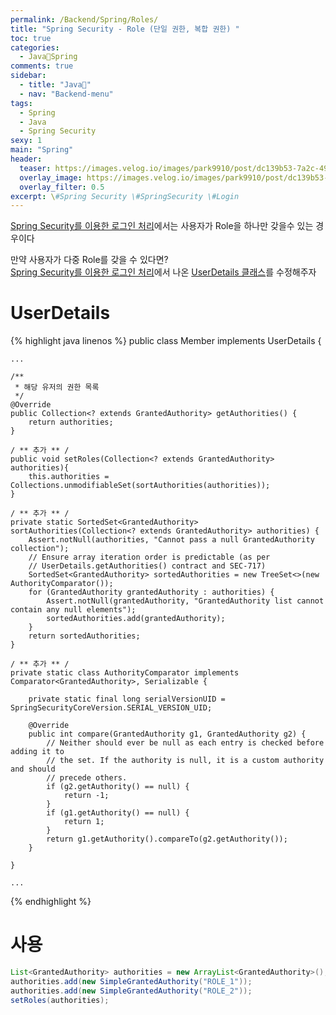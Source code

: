 ```yaml
---
permalink: /Backend/Spring/Roles/
title: "Spring Security - Role (단일 권한, 복합 권한) "
toc: true
categories:
  - Java🐛Spring
comments: true
sidebar:
  - title: "Java🐛"
  - nav: "Backend-menu"
tags:
  - Spring
  - Java
  - Spring Security
sexy: 1
main: "Spring"
header:
  teaser: https://images.velog.io/images/park9910/post/dc139b53-7a2c-4973-ba88-23fb96b06b2e/image.png
  overlay_image: https://images.velog.io/images/park9910/post/dc139b53-7a2c-4973-ba88-23fb96b06b2e/image.png
  overlay_filter: 0.5
excerpt: \#Spring Security \#SpringSecurity \#Login
---
```


[Spring Security를 이용한 로그인 처리](https://chanyoung-dev.github.io/Backend/Spring/LoginBySecurity/)에서는 사용자가 Role을 하나만 갖을수 있는 경우이다  

만약 사용자가 다중 Role를 갖을 수 있다면?  
[Spring Security를 이용한 로그인 처리](https://chanyoung-dev.github.io/Backend/Spring/LoginBySecurity/)에서 나온 [UserDetails 클래스](https://chanyoung-dev.github.io/Backend/Spring/LoginBySecurity/#4-userdetails)를 수정해주자

# UserDetails
{% highlight java linenos %}
public class Member implements UserDetails {
    
    ...

    /**
     * 해당 유저의 권한 목록
     */
    @Override
    public Collection<? extends GrantedAuthority> getAuthorities() {
        return authorities;
    }

    / ** 추가 ** /
    public void setRoles(Collection<? extends GrantedAuthority> authorities){
        this.authorities = Collections.unmodifiableSet(sortAuthorities(authorities));
    }

    / ** 추가 ** /
    private static SortedSet<GrantedAuthority> sortAuthorities(Collection<? extends GrantedAuthority> authorities) {
        Assert.notNull(authorities, "Cannot pass a null GrantedAuthority collection");
        // Ensure array iteration order is predictable (as per
        // UserDetails.getAuthorities() contract and SEC-717)
        SortedSet<GrantedAuthority> sortedAuthorities = new TreeSet<>(new AuthorityComparator());
        for (GrantedAuthority grantedAuthority : authorities) {
            Assert.notNull(grantedAuthority, "GrantedAuthority list cannot contain any null elements");
            sortedAuthorities.add(grantedAuthority);
        }
        return sortedAuthorities;
    }

    / ** 추가 ** /
    private static class AuthorityComparator implements Comparator<GrantedAuthority>, Serializable {

        private static final long serialVersionUID = SpringSecurityCoreVersion.SERIAL_VERSION_UID;

        @Override
        public int compare(GrantedAuthority g1, GrantedAuthority g2) {
            // Neither should ever be null as each entry is checked before adding it to
            // the set. If the authority is null, it is a custom authority and should
            // precede others.
            if (g2.getAuthority() == null) {
                return -1;
            }
            if (g1.getAuthority() == null) {
                return 1;
            }
            return g1.getAuthority().compareTo(g2.getAuthority());
        }

    }

    ...
{% endhighlight %}

# 사용
```java
List<GrantedAuthority> authorities = new ArrayList<GrantedAuthority>();
authorities.add(new SimpleGrantedAuthority("ROLE_1"));
authorities.add(new SimpleGrantedAuthority("ROLE_2"));
setRoles(authorities);
```